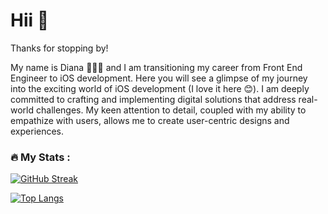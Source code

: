 <link rel="stylesheet" href="https://cdn.jsdelivr.net/gh/devicons/devicon@v2.15.1/devicon.min.css">



# Hii 👋

Thanks for stopping by! 
<br>

My name is Diana 👩🏻‍💻 and I am transitioning my career from Front End Engineer to iOS development. Here you will see a glimpse of my journey into the exciting world of iOS development (I love it here 😊). I am deeply committed to crafting and implementing digital solutions that address real-world challenges. My keen attention to detail, coupled with my ability to empathize with users, allows me to create user-centric designs and experiences.

### :fire: My Stats :

[![GitHub Streak](http://github-readme-streak-stats.herokuapp.com?user=dianatduong)](https://git.io/streak-stats)

[![Top Langs](https://github-readme-stats.vercel.app/api/top-langs/?username=dianatduong)](https://github.com/anuraghazra/github-readme-stats)


